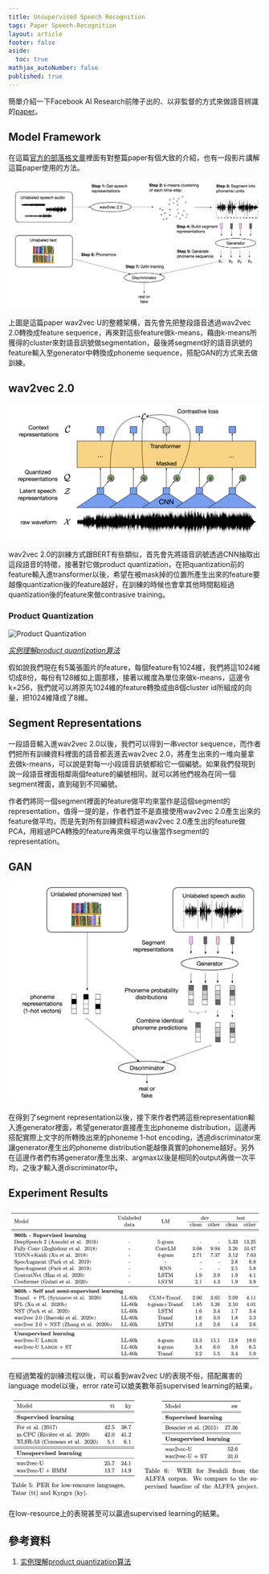 ```yaml
---
title: Unsupervised Speech Recognition
tags: Paper Speech-Recognition
layout: article
footer: false
aside:
  toc: true
mathjax_autoNumber: false
published: true
---
```


簡單介紹一下Facebook AI Research前陣子出的、以非監督的方式來做語音辨識的[paper](https://ai.facebook.com/research/publications/unsupervised-speech-recognition)。

<!--more-->

## Model Framework

在這篇[官方的部落格文章](https://ai.facebook.com/blog/wav2vec-unsupervised-speech-recognition-without-supervision/)裡面有對整篇paper有個大致的介紹，也有一段影片講解這篇paper使用的方法。

![wav2vec U Framework](./wav2vec_u_framework.png)

上圖是這篇paper wav2vec U的整體架構，首先會先把整段語音透過wav2vec 2.0轉換成feature sequence，再來對這些feature做k-means，藉由k-means所獲得的cluster來對語音訊號做segmentation，最後將segment好的語音訊號的feature輸入至generator中轉換成phoneme sequence，搭配GAN的方式來去做訓練。

## wav2vec 2.0

![wav2vec 2.0 Framework](./wav2vec_2_framework.png)

wav2vec 2.0的訓練方式跟BERT有些類似，首先會先將語音訊號透過CNN抽取出這段語音的特徵，接著對它做product quantization，在把quantization前的feature輸入進transformer以後，希望在被mask掉的位置所產生出來的feature要越像quantization後的feature越好，在訓練的時候也會拿其他時間點經過quantization後的feature來做contrasive training。

### Product Quantization

![Product Quantization](https://i.typlog.com/fabwrite/NM/ZL0fPpntjxi3pzrQirdw.png?x-oss-process=style/l)

*[实例理解product quantization算法](http://www.fabwrite.com/productquantization)*

假如說我們現在有5萬張圖片的feature，每個feature有1024維，我們將這1024維切成8份，每份有128維如上圖那樣，接著以維度為單位來做k-means，這邊令k=256，我們就可以將原先1024維的feature轉換成由8個cluster id所組成的向量，把1024維降成了8維。

## Segment Representations

一段語音輸入進wav2vec 2.0以後，我們可以得到一串vector sequence，而作者們把所有訓練資料裡面的語音都丟進去wav2vec 2.0，將產生出來的一堆向量拿去做k-means，可以說是對每一小段語音訊號都給它一個編號。如果我們發現到說一段語音裡面相鄰兩個feature的編號相同，就可以將他們視為在同一個segment裡面，直到碰到不同編號。

作者們將同一個segment裡面的feature做平均來當作是這個segment的representation，值得一提的是，作者們並不是直接使用wav2vec 2.0產生出來的feature做平均，而是先對所有訓練資料經過wav2vec 2.0產生出的feature做PCA，用經過PCA轉換的feature再來做平均以後當作segment的representation。

## GAN

![GAN Framework](./gan_framework.png)

在得到了segment representation以後，接下來作者們將這些representation輸入進generator裡面，希望generator直接產生出phoneme distribution，這邊再搭配實際上文字的所轉換出來的phoneme 1-hot encoding，透過discriminator來讓generator產生出的phoneme distribution能越像真實的phoneme越好。另外在這邊作者們有將generator產生出來、argmax以後是相同的output再做一次平均，之後才輸入進discriminator中。

## Experiment Results

![Librispeech Results](./librispeech_results.png)

在經過繁複的訓練流程以後，可以看到wav2vec U的表現不俗，搭配厲害的language model以後，error rate可以媲美數年前supervised learning的結果。

![Low Resource Languages Results](./low_resource_languages_results.png)

在low-resource上的表現甚至可以贏過supervised learning的結果。

## 參考資料

1. [实例理解product quantization算法](http://www.fabwrite.com/productquantization)
